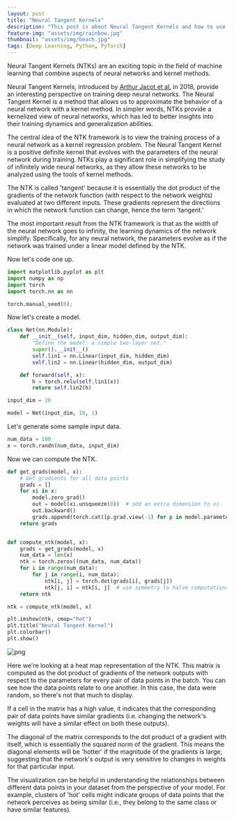```yaml
---
layout: post
title: "Neural Tangent Kernels"
description: "This post is about Neural Tangent Kernels and how to use them."
feature-img: "assets/img/rainbow.jpg"
thumbnail: "assets/img/beach.jpg"
tags: [Deep Learning, Python, PyTorch]
---
```


Neural Tangent Kernels (NTKs) are an exciting topic in the field of machine learning that combine aspects of neural networks and kernel methods.

Neural Tangent Kernels, introduced by [Arthur Jacot et al.](https://arxiv.org/abs/1806.07572) in 2018, provide an interesting perspective on training deep neural networks. The Neural Tangent Kernel is a method that allows us to approximate the behavior of a neural network with a kernel method. In simpler words, NTKs provide a kernelized view of neural networks, which has led to better insights into their training dynamics and generalization abilities.

The central idea of the NTK framework is to view the training process of a neural network as a kernel regression problem. The Neural Tangent Kernel is a positive definite kernel that evolves with the parameters of the neural network during training. NTKs play a significant role in simplifying the study of infinitely wide neural networks, as they allow these networks to be analyzed using the tools of kernel methods.

The NTK is called 'tangent' because it is essentially the dot product of the gradients of the network function (with respect to the network weights) evaluated at two different inputs. These gradients represent the directions in which the network function can change, hence the term 'tangent.'

The most important result from the NTK framework is that as the width of the neural network goes to infinity, the learning dynamics of the network simplify. Specifically, for any neural network, the parameters evolve as if the network was trained under a linear model defined by the NTK.

Now let's code one up.


```python
import matplotlib.pyplot as plt
import numpy as np
import torch
import torch.nn as nn
```


```python
torch.manual_seed(0);
```

Now let's create a model.


```python
class Net(nn.Module):
    def __init__(self, input_dim, hidden_dim, output_dim):
        "Define the model: a simple two-layer net."
        super().__init__()
        self.lin1 = nn.Linear(input_dim, hidden_dim)
        self.lin2 = nn.Linear(hidden_dim, output_dim)

    def forward(self, x):
        h = torch.relu(self.lin1(x))
        return self.lin2(h)
```


```python
input_dim = 20

model = Net(input_dim, 10, 1)
```

Let's generate some sample input data.


```python
num_data = 100
x = torch.randn(num_data, input_dim)
```

Now we can compute the NTK.


```python
def get_grads(model, x):
    # Get gradients for all data points
    grads = []
    for xi in x:
        model.zero_grad()
        out = model(xi.unsqueeze(0))  # add an extra dimension to xi
        out.backward()
        grads.append(torch.cat([p.grad.view(-1) for p in model.parameters() if p.grad is not None]))
    return grads


def compute_ntk(model, x):
    grads = get_grads(model, x)
    num_data = len(x)
    ntk = torch.zeros((num_data, num_data))
    for i in range(num_data):
        for j in range(i, num_data):
            ntk[i, j] = torch.dot(grads[i], grads[j])
            ntk[j, i] = ntk[i, j]  # use symmetry to halve computations
    return ntk
```


```python
ntk = compute_ntk(model, x)
```


```python
plt.imshow(ntk, cmap="hot")
plt.title("Neural Tangent Kernel")
plt.colorbar()
plt.show()
```


    
![png]({{site.baseurl}}/assets/img/2023-07-02-neural-tangent-kernels_files/2023-07-02-neural-tangent-kernels_15_0.png)
    


Here we're looking at a heat map representation of the NTK. This matrix is computed as the dot product of gradients of the network outputs with respect to the parameters for every pair of data points in the batch. You can see how the data points relate to one another. In this case, the data were random, so there's not that much to display.

If a cell in the matrix has a high value, it indicates that the corresponding pair of data points have similar gradients (i.e. changing the network's weights will have a similar effect on both these outputs).

The diagonal of the matrix corresponds to the dot product of a gradient with itself, which is essentially the squared norm of the gradient. This means the diagonal elements will be 'hotter' if the magnitude of the gradients is large, suggesting that the network's output is very sensitive to changes in weights for that particular input.

The visualization can be helpful in understanding the relationships between different data points in your dataset from the perspective of your model. For example, clusters of 'hot' cells might indicate groups of data points that the network perceives as being similar (i.e., they belong to the same class or have similar features).
